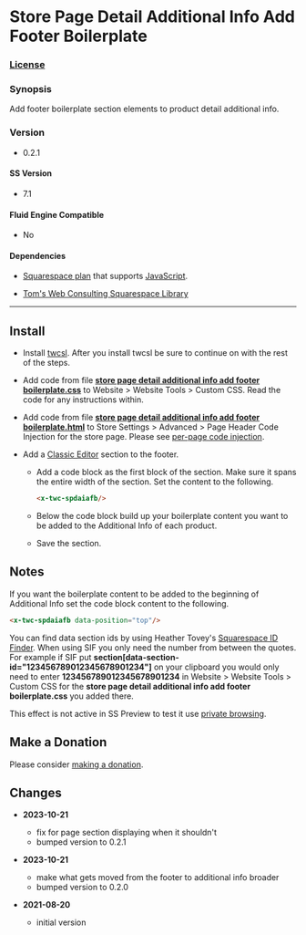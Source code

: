 # Store Page Detail Additional Info Add Footer Boilerplate

### [License][1]

### Synopsis

Add footer boilerplate section elements to product detail additional info.

### Version

  * 0.2.1

#### SS Version

  * 7.1

#### Fluid Engine Compatible

  * No

#### Dependencies

  * [Squarespace plan][2] that supports [JavaScript][3].
  
  * [Tom's Web Consulting Squarespace Library][4]

---

## Install

* Install [twcsl][5]. After you install twcsl be sure to continue on with the
  rest of the steps.
  
* Add code from file **[store page detail additional info add footer
  boilerplate.css][6]** to Website > Website Tools > Custom CSS. Read the code
  for any instructions within.
  
* Add code from file **[store page detail additional info add footer
  boilerplate.html][7]** to Store Settings > Advanced > Page Header Code
  Injection for the store page. Please see [per-page code injection][8].
  
* Add a [Classic Editor][9] section to the footer.

  * Add a code block as the first block of the section. Make sure it spans the
    entire width of the section. Set the content to the following.
    
    ```html
    <x-twc-spdaiafb/>
    ```
    
  * Below the code block build up your boilerplate content you want to be added
    to the Additional Info of each product.
    
  * Save the section.

## Notes

If you want the boilerplate content to be added to the beginning of Additional
Info set the code block content to the following.

```html
<x-twc-spdaiafb data-position="top"/>
```
      
You can find data section ids by using Heather Tovey's [Squarespace ID
Finder][10]. When using SIF you only need the number from between the quotes.
For example if SIF put **section[data-section-id="123456789012345678901234"]**
on your clipboard you would only need to enter **123456789012345678901234** in
Website > Website Tools > Custom CSS for the **store page detail additional info
add footer boilerplate.css** you added there.

This effect is not active in SS Preview to test it use [private browsing][11].

## Make a Donation

Please consider [making a donation][12].

## Changes

* **2023-10-21**

  * fix for page section displaying when it shouldn't
  * bumped version to 0.2.1
  
* **2023-10-21**

  * make what gets moved from the footer to additional info broader
  * bumped version to 0.2.0
  
* **2021-08-20**

  * initial version

[1]: https://github.com/tomsWebConsulting/twcsl/blob/main/LICENSE.txt#L1
[2]: https://www.squarespace.com/pricing
[3]: https://en.wikipedia.org/wiki/JavaScript
[4]: https://github.com/tomsWebConsulting/twcsl
[5]: https://github.com/tomsWebConsulting/twcsl#install-options
[6]: store%20page%20detail%20additional%20info%20add%20footer%20boilerplate.css#L1
[7]: store%20page%20detail%20additional%20info%20add%20footer%20boilerplate.html#L1
[8]: https://support.squarespace.com/hc/en-us/articles/205815908-Using-code-injection#toc-per-page-code-injection
[9]: https://support.squarespace.com/hc/en-us/articles/6421525446541-Editing-your-site-with-Fluid-Engine#toc-fluid-engine-vs--classic-editor
[10]: https://www.heathertovey.com/squarespace-id-finder/
[11]: https://support.squarespace.com/hc/en-us/articles/207099587-Using-private-browsing-or-incognito-mode
[12]: https://github.com/tomsWebConsulting/twcsl#make-a-donation
